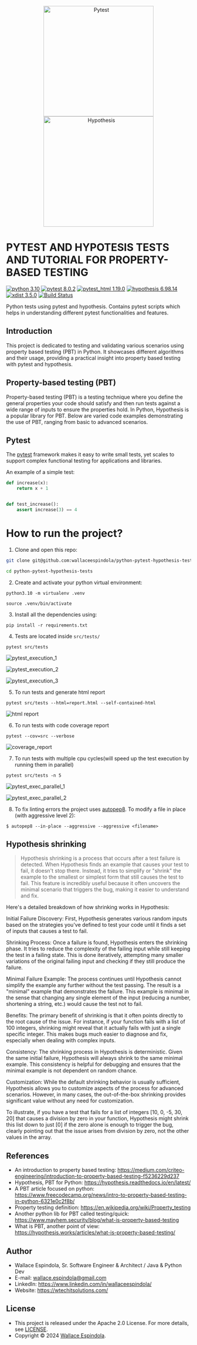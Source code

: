<p align="center">
  <img src="https://github.com/pytest-dev/pytest/raw/main/doc/en/img/pytest_logo_curves.svg" alt="Pytest" width="300"/>
  <img src="https://avatars.githubusercontent.com/u/18481919?s=200&v=4" alt="Hypothesis" width="300"/>
</p>

PYTEST AND HYPOTESIS TESTS AND TUTORIAL FOR PROPERTY-BASED TESTING
=============
[![python 3.10](https://img.shields.io/badge/python-3.10-green.svg)](https://www.python.org/)
[![pytest 8.0.2](https://img.shields.io/badge/pytest-8.0.2-purple.svg)](https://docs.pytest.org/en/latest/)
[![pytest_html 1.19.0](https://img.shields.io/badge/pytest_html-1.19.0-yellowgreen.svg)](https://github.com/pytest-dev/pytest-html)
[![hypothesis 6.98.14](https://img.shields.io/badge/hypothesis-6.98.14-blue.svg)](https://hypothesis.readthedocs.io/en/latest/)
[![xdist 3.5.0](https://img.shields.io/badge/xdist-3.5.0-orange.svg)](https://pypi.org/project/pytest-xdist/)
[![Build Status](https://app.travis-ci.com/wallaceespindola/python-pytest-hypothesis-tests.svg?branch=main)](https://travis-ci.org/wallaceespindola/python-pytest-hypothesis-tests)

Python tests using pytest and hypothesis.
Contains pytest scripts which helps in understanding different pytest functionalities and features.

## Introduction

This project is dedicated to testing and validating various scenarios using property based testing (PBT) in Python. It
showcases different algorithms and their usage, providing a practical insight into property based testing with pytest
and hypothesis.

## Property-based testing (PBT)

Property-based testing (PBT) is a testing technique where you define the general properties your code should satisfy and
then run tests against a wide range of inputs to ensure the properties hold. In Python, Hypothesis is a popular library
for
PBT. Below are varied code examples demonstrating the use of PBT, ranging from basic to advanced scenarios.

## Pytest

The [pytest](https://docs.pytest.org/en/latest/) framework makes it easy to write small tests, yet
scales to support complex functional testing for applications and libraries.

An example of a simple test:

```python
def increase(x):
    return x + 1


def test_increase():
    assert increase(3) == 4
```

How to run the project?
=====

1. Clone and open this repo:

```bash
git clone git@github.com:wallaceespindola/python-pytest-hypothesis-tests.git

cd python-pytest-hypothesis-tests
```

2. Create and activate your python virtual environment:

```shell
python3.10 -m virtualenv .venv

source .venv/bin/activate
```

3. Install all the dependencies using:

```shell
pip install -r requirements.txt
```

4. Tests are located inside `src/tests/`

```shell
pytest src/tests
```

![pytest_execution_1](img%2Fpytest_execution_1.png)

![pytest_execution_2](img%2Fpytest_execution_2.png)

![pytest_execution_3](img%2Fpytest_execution_3.png)

5. To run tests and generate html report

```shell
pytest src/tests --html=report.html --self-contained-html
```

![html report](img/report_html.png)

6. To run tests with code coverage report

```shell
pytest --cov=src --verbose
```

![coverage_report](img/cov_report.png)

7. To run tests with multiple cpu cycles(will speed up the test execution by running them in parallel)

```shell
pytest src/tests -n 5
```

![pytest_exec_parallel_1](img%2Fpytest_exec_parallel_1.png)

![pytest_exec_parallel_2](img%2Fpytest_exec_parallel_2.png)

8. To fix linting errors the project uses [autopep8](https://github.com/hhatto/autopep8).
   To modify a file in place (with aggressive level 2):

```shell
$ autopep8 --in-place --aggressive --aggressive <filename>
```

## Hypothesis shrinking

> Hypothesis shrinking is a process that occurs after a test failure is detected. When Hypothesis finds an example that
causes your test to fail, it doesn't stop there. Instead, it tries to simplify or "shrink" the example to the smallest
or simplest form that still causes the test to fail. This feature is incredibly useful because it often uncovers the
minimal scenario that triggers the bug, making it easier to understand and fix.

Here's a detailed breakdown of how shrinking works in Hypothesis:

Initial Failure Discovery: First, Hypothesis generates various random inputs based on the strategies you've defined to
test your code until it finds a set of inputs that causes a test to fail.

Shrinking Process: Once a failure is found, Hypothesis enters the shrinking phase. It tries to reduce the complexity of
the failing input while still keeping the test in a failing state. This is done iteratively, attempting many smaller
variations of the original failing input and checking if they still produce the failure.

Minimal Failure Example: The process continues until Hypothesis cannot simplify the example any further without the test
passing. The result is a "minimal" example that demonstrates the failure. This example is minimal in the sense that
changing any single element of the input (reducing a number, shortening a string, etc.) would cause the test not to
fail.

Benefits: The primary benefit of shrinking is that it often points directly to the root cause of the issue. For
instance, if your function fails with a list of 100 integers, shrinking might reveal that it actually fails with just a
single specific integer. This makes bugs much easier to diagnose and fix, especially when dealing with complex inputs.

Consistency: The shrinking process in Hypothesis is deterministic. Given the same initial failure, Hypothesis will
always shrink to the same minimal example. This consistency is helpful for debugging and ensures that the minimal
example is not dependent on random chance.

Customization: While the default shrinking behavior is usually sufficient, Hypothesis allows you to customize aspects of
the process for advanced scenarios. However, in many cases, the out-of-the-box shrinking provides significant value
without any need for customization.

To illustrate, if you have a test that fails for a list of integers [10, 0, -5, 30, 20] that causes a division by zero
in your function, Hypothesis might shrink this list down to just [0] if the zero alone is enough to trigger the bug,
clearly pointing out that the issue arises from division by zero, not the other values in the array.

## References

* An introduction to property based
  testing: https://medium.com/criteo-engineering/introduction-to-property-based-testing-f5236229d237
* Hypothesis, PBT for Python: https://hypothesis.readthedocs.io/en/latest/
* A PBT article focused on
  python: https://www.freecodecamp.org/news/intro-to-property-based-testing-in-python-6321e0c2f8b/
* Property testing definition: https://en.wikipedia.org/wiki/Property_testing
* Another python lib for PBT called testing/quick: https://www.mayhem.security/blog/what-is-property-based-testing
* What is PBT, another point of view: https://hypothesis.works/articles/what-is-property-based-testing/

## Author

* Wallace Espindola, Sr. Software Engineer & Architect / Java & Python Dev
* E-mail: wallace.espindola@gmail.com
* LinkedIn: https://www.linkedin.com/in/wallaceespindola/
* Website: https://wtechitsolutions.com/

## License

* This project is released under the Apache 2.0 License. For more details, see [LICENSE](LICENSE).
* Copyright © 2024 [Wallace Espindola](https://github.com/wallaceespindola/).